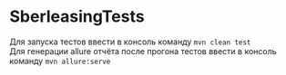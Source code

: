 # SberleasingTests
Для запуска тестов ввести в консоль команду ```mvn clean test```  
Для генерации allure отчёта после прогона тестов ввести в консоль команду ```mvn allure:serve```
